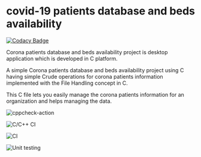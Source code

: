# covid-19 patients database and beds availability

[![Codacy Badge](https://api.codacy.com/project/badge/Grade/2e3dee86fb5945f2ab2311b27bb3fa69)](https://app.codacy.com/gh/stepin105057/MiniProject?utm_source=github.com&utm_medium=referral&utm_content=stepin105057/MiniProject&utm_campaign=Badge_Grade)

Corona patients database and beds availability project is desktop application which is developed in C platform.

A simple Corona patients database and beds availability project using C having simple Crude operations for corona patients information implemented with the File Handling concept in C.

This C file lets you easily manage the corona patients information for an organization and helps managing the data.

![cppcheck-action](https://github.com/stepin105057/MiniProject/workflows/cppcheck-action/badge.svg)

![C/C++ CI](https://github.com/stepin105057/MiniProject/workflows/C/C++%20CI/badge.svg)

![CI](https://github.com/stepin105057/MiniProject/workflows/CI/badge.svg)

![Unit testing](https://github.com/stepin105057/MiniProject/workflows/Unit%20testing/badge.svg)
